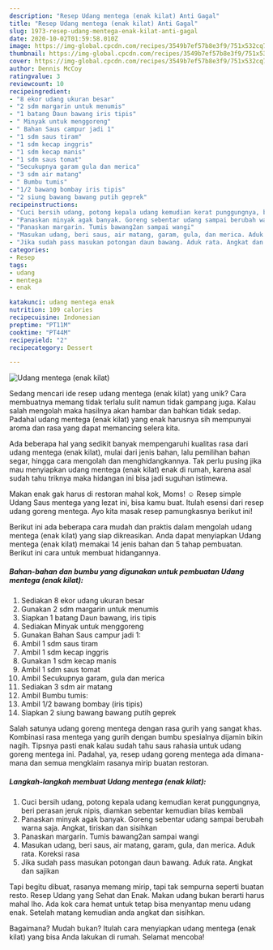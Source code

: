 ```yaml
---
description: "Resep Udang mentega (enak kilat) Anti Gagal"
title: "Resep Udang mentega (enak kilat) Anti Gagal"
slug: 1973-resep-udang-mentega-enak-kilat-anti-gagal
date: 2020-10-02T01:59:58.010Z
image: https://img-global.cpcdn.com/recipes/3549b7ef57b8e3f9/751x532cq70/udang-mentega-enak-kilat-foto-resep-utama.jpg
thumbnail: https://img-global.cpcdn.com/recipes/3549b7ef57b8e3f9/751x532cq70/udang-mentega-enak-kilat-foto-resep-utama.jpg
cover: https://img-global.cpcdn.com/recipes/3549b7ef57b8e3f9/751x532cq70/udang-mentega-enak-kilat-foto-resep-utama.jpg
author: Dennis McCoy
ratingvalue: 3
reviewcount: 10
recipeingredient:
- "8 ekor udang ukuran besar"
- "2 sdm margarin untuk menumis"
- "1 batang Daun bawang iris tipis"
- " Minyak untuk menggoreng"
- " Bahan Saus campur jadi 1"
- "1 sdm saus tiram"
- "1 sdm kecap inggris"
- "1 sdm kecap manis"
- "1 sdm saus tomat"
- "Secukupnya garam gula dan merica"
- "3 sdm air matang"
- " Bumbu tumis"
- "1/2 bawang bombay iris tipis"
- "2 siung bawang bawang putih geprek"
recipeinstructions:
- "Cuci bersih udang, potong kepala udang kemudian kerat punggungnya, beri perasan jeruk nipis, diamkan sebentar kemudian bilas kembali"
- "Panaskan minyak agak banyak. Goreng sebentar udang sampai berubah warna saja. Angkat, tiriskan dan sisihkan"
- "Panaskan margarin. Tumis bawang2an sampai wangi"
- "Masukan udang, beri saus, air matang, garam, gula, dan merica. Aduk rata. Koreksi rasa"
- "Jika sudah pass masukan potongan daun bawang. Aduk rata. Angkat dan sajikan"
categories:
- Resep
tags:
- udang
- mentega
- enak

katakunci: udang mentega enak 
nutrition: 109 calories
recipecuisine: Indonesian
preptime: "PT11M"
cooktime: "PT44M"
recipeyield: "2"
recipecategory: Dessert

---
```



![Udang mentega (enak kilat)](https://img-global.cpcdn.com/recipes/3549b7ef57b8e3f9/751x532cq70/udang-mentega-enak-kilat-foto-resep-utama.jpg)

Sedang mencari ide resep udang mentega (enak kilat) yang unik? Cara membuatnya memang tidak terlalu sulit namun tidak gampang juga. Kalau salah mengolah maka hasilnya akan hambar dan bahkan tidak sedap. Padahal udang mentega (enak kilat) yang enak harusnya sih mempunyai aroma dan rasa yang dapat memancing selera kita.

Ada beberapa hal yang sedikit banyak mempengaruhi kualitas rasa dari udang mentega (enak kilat), mulai dari jenis bahan, lalu pemilihan bahan segar, hingga cara mengolah dan menghidangkannya. Tak perlu pusing jika mau menyiapkan udang mentega (enak kilat) enak di rumah, karena asal sudah tahu triknya maka hidangan ini bisa jadi suguhan istimewa.

Makan enak gak harus di restoran mahal kok, Moms! ☺ Resep simple Udang Saus mentega yang lezat ini, bisa kamu buat. Itulah esensi dari resep udang goreng mentega. Ayo kita masak resep pamungkasnya berikut ini!


Berikut ini ada beberapa cara mudah dan praktis dalam mengolah udang mentega (enak kilat) yang siap dikreasikan. Anda dapat menyiapkan Udang mentega (enak kilat) memakai 14 jenis bahan dan 5 tahap pembuatan. Berikut ini cara untuk membuat hidangannya.

<!--inarticleads1-->

##### Bahan-bahan dan bumbu yang digunakan untuk pembuatan Udang mentega (enak kilat):

1. Sediakan 8 ekor udang ukuran besar
1. Gunakan 2 sdm margarin untuk menumis
1. Siapkan 1 batang Daun bawang, iris tipis
1. Sediakan  Minyak untuk menggoreng
1. Gunakan  Bahan Saus campur jadi 1:
1. Ambil 1 sdm saus tiram
1. Ambil 1 sdm kecap inggris
1. Gunakan 1 sdm kecap manis
1. Ambil 1 sdm saus tomat
1. Ambil Secukupnya garam, gula dan merica
1. Sediakan 3 sdm air matang
1. Ambil  Bumbu tumis:
1. Ambil 1/2 bawang bombay (iris tipis)
1. Siapkan 2 siung bawang bawang putih geprek


Salah satunya udang goreng mentega dengan rasa gurih yang sangat khas. Kombinasi rasa mentega yang gurih dengan bumbu spesialnya dijamin bikin nagih. Tipsnya pasti enak kalau sudah tahu saus rahasia untuk udang goreng mentega ini. Padahal, ya, resep udang goreng mentega ada dimana-mana dan semua mengklaim rasanya mirip buatan restoran. 

<!--inarticleads2-->

##### Langkah-langkah membuat Udang mentega (enak kilat):

1. Cuci bersih udang, potong kepala udang kemudian kerat punggungnya, beri perasan jeruk nipis, diamkan sebentar kemudian bilas kembali
1. Panaskan minyak agak banyak. Goreng sebentar udang sampai berubah warna saja. Angkat, tiriskan dan sisihkan
1. Panaskan margarin. Tumis bawang2an sampai wangi
1. Masukan udang, beri saus, air matang, garam, gula, dan merica. Aduk rata. Koreksi rasa
1. Jika sudah pass masukan potongan daun bawang. Aduk rata. Angkat dan sajikan


Tapi begitu dibuat, rasanya memang mirip, tapi tak sempurna seperti buatan resto. Resep Udang yang Sehat dan Enak. Makan udang bukan berarti harus mahal lho. Ada kok cara hemat untuk tetap bisa menyantap menu udang enak. Setelah matang kemudian anda angkat dan sisihkan. 

Bagaimana? Mudah bukan? Itulah cara menyiapkan udang mentega (enak kilat) yang bisa Anda lakukan di rumah. Selamat mencoba!

